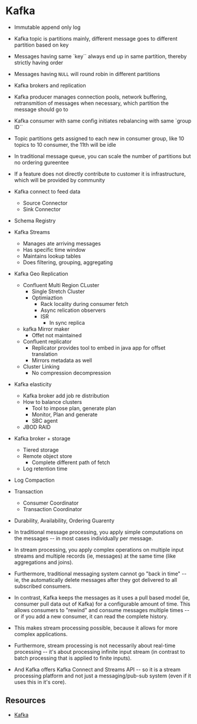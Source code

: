 # Kafka

- Immutable append only log
- Kafka topic is partitions mainly, different message goes to different partition based on key
- Messages having same `key`` always end up in same partition, thereby strictly having order
- Messages having `NULL` will round robin in different partitions
- Kafka brokers and replication
- Kafka producer manages connection pools, network buffering, retransmition of messages when necessary, which partition the message should go to
- Kafka consumer with same config initiates rebalancing with same `group ID``
- Topic partitions gets assigned to each new in consumer group, like 10 topics to 10 consumer, the 11th will be idle
- In traditional message queue, you can scale the number of partitions but no ordering gureentee
- If a feature does not directly contribute to customer it is infrastructure, which will be provided by community

- Kafka connect to feed data
    - Source Connector
    - Sink Connector
- Schema Registry
- Kafka Streams
    - Manages ate arriving messages
    - Has specific time window
    - Maintains lookup tables
    - Does filtering, grouping, aggregating

- Kafka Geo Replication
    - Confluent Multi Region CLuster
        - Single Stretch Cluster
        - Optimiaztion
            - Rack locality during consumer fetch
            - Async relication observers
            - ISR 
                - In sync replica
    - kafka Mirror maker
        - Offet not maintained
    - Confluent replicator
        - Replicator provides tool to embed in java app for offset translation
        - Mirrors metadata as well
    - Cluster Linking
        - No compression decompression

- Kafka elasticity
    - Kafka broker add job re distribution
    - How to balance clusters
        - Tool to impose plan, generate plan
        - Monitor, Plan and generate 
        - SBC agent
    - JBOD RAID

- Kafka broker + storage
    - Tiered storage
    - Remote object store
        - Complete different path of fetch
    - Log retention time

- Log Compaction
- Transaction
    - Consumer Coordinator
    - Transaction Coordinator

- Durability, Availability, Ordering Guarenty
- In traditional message processing, you apply simple computations on the messages -- in most cases individually per message.
- In stream processing, you apply complex operations on multiple input streams and multiple records (ie, messages) at the same time (like aggregations and joins).
- Furthermore, traditional messaging system cannot go "back in time" -- ie, the automatically delete messages after they got delivered to all subscribed consumers. 
- In contrast, Kafka keeps the messages as it uses a pull based model (ie, consumer pull data out of Kafka) for a configurable amount of time. This allows consumers to "rewind" and consume messages multiple times -- or if you add a new consumer, it can read the complete history. 
- This makes stream processing possible, because it allows for more complex applications. 
- Furthermore, stream processing is not necessarily about real-time processing -- it's about processing infinite input stream (in contrast to batch processing that is applied to finite inputs).
- And Kafka offers Kafka Connect and Streams API -- so it is a stream processing platform and not just a messaging/pub-sub system (even if it uses this in it's core).


## Resources
- [Kafka](https://hackernoon.com/thorough-introduction-to-apache-kafka-6fbf2989bbc1)